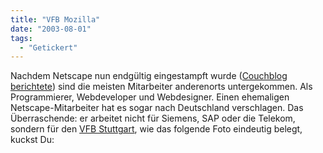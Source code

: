 ```yaml
---
title: "VFB Mozilla"
date: "2003-08-01"
tags:
  - "Getickert"
---
```


Nachdem Netscape nun endgültig eingestampft wurde ([Couchblog berichtete](http://www.couchblog.de/couchblog/archives/2003/07/mozilla_foundation.php)) sind die meisten Mitarbeiter anderenorts untergekommen. Als Programmierer, Webdeveloper und Webdesigner. Einen ehemaligen Netscape-Mitarbeiter hat es sogar nach Deutschland verschlagen. Das Überraschende: er arbeitet nicht für Siemens, SAP oder die Telekom, sondern für den [VFB Stuttgart](http://www.vfb-stuttgart.de/teams/index.php), wie das folgende Foto eindeutig belegt, kuckst Du:
